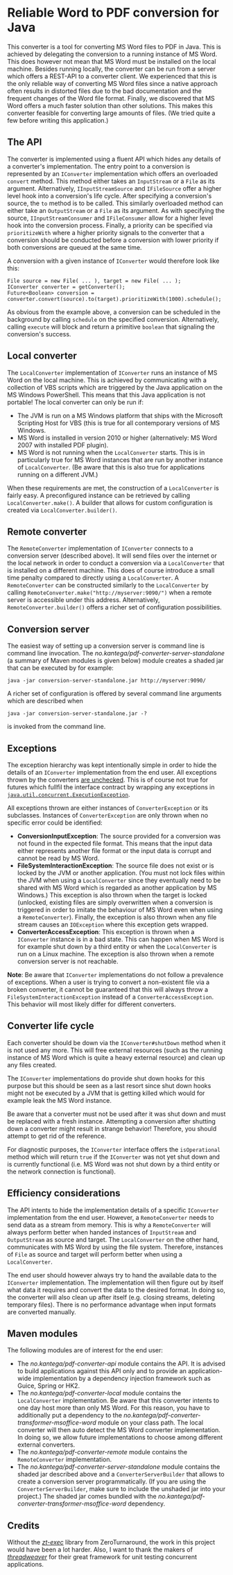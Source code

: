 Reliable Word to PDF conversion for Java
=============
This converter is a tool for converting MS Word files to PDF in Java. This is achieved by delegating the conversion
to a running instance of MS Word. This does however not mean that MS Word must be installed on the local machine.
Besides running locally, the converter can be run from a server which offers a REST-API to a converter client. We
experienced that this is the only reliable way of converting MS Word files since a native approach often results
in distorted files due to the bad documentation and the frequent changes of the Word file format. Finally, we
discovered that MS Word offers a much faster solution than other solutions. This makes this converter feasible
for converting large amounts of files. (We tried quite a few before writing this application.)

The API
---------------------
The converter is implemented using a fluent API which hides any details of a converter's implementation. The entry point
to a conversion is represented by an `IConverter` implementation which offers an overloaded `convert` method. This method
either takes an `InputStream` or a `File` as its argument. Alternatively, `IInputStreamSource` and `IFileSource` offer
a higher level hook into a conversion's life cycle. After specifying a conversion's source, the `to` method is to be called.
This similarly overloaded method can either take an `OutputStream` or a `File` as its argument. As with specifying the
source, `IInputStreamConsumer` and `IFileConsumer` allow for a higher level hook into the conversion process. Finally,
a priority can be specified via `prioritizeWith` where a higher priority signals to the converter that a conversion should
be conducted before a conversion with lower priority if both conversions are queued at the same time.

A conversion with a given instance of `IConverter` would therefore look like this:

```
File source = new File( ... ), target = new File( ... );
IConverter converter = getConverter();
Future<Boolean> conversion = converter.convert(source).to(target).prioritizeWith(1000).schedule();
```

As obvious from the example above, a conversion can be scheduled in the background by calling `schedule` on the
specified conversion. Alternatively, calling `execute` will block and return a primitive `boolean` that signaling the
conversion's success.

Local converter
---------------------
The `LocalConverter` implementation of `IConverter` runs an instance of MS Word on the local machine. This is achieved
by communicating with a collection of VBS scripts which are triggered by the Java application on the MS Windows PowerShell.
This means that this Java application is not portable! The local converter can only be run if:

-   The JVM is run on a MS Windows platform that ships with the Microsoft Scripting Host for VBS (this is true for
    all contemporary versions of MS Windows.
-   MS Word is installed in version 2010 or higher (alternatively: MS Word 2007 with installed PDF plugin).
-   MS Word is not running when the `LocalConverter` starts. This is in particularly true for MS Word instances that
    are run by another instance of `LocalConverter`. (Be aware that this is also true for applications running on a
    different JVM.)

When these requirements are met, the construction of a `LocalConverter` is fairly easy. A preconfigured instance can
be retrieved by calling `LocalConverter.make()`. A builder that allows for custom configuration is created via
`LocalConverter.builder()`.

Remote converter
---------------------
The `RemoteConverter` implementation of `IConverter` connects to a conversion server (described above). It will send files
over the internet or the local network in order to conduct a conversion via a `LocalConverter` that is installed on a different
machine. This does of course introduce a small time penalty compared to directly using a `LocalConverter`. A `RemoteConverter`
can be constructed similarly to the `LocalConverter` by calling `RemoteConverter.make("http://myserver:9090/")` when a remote
server is accessible under this address. Alternatively, `RemoteConverter.builder()` offers a richer set of configuration
possibilities.

Conversion server
---------------------
The easiest way of setting up a conversion server is command line is command line invocation. The
*no.kantega/pdf-converter-server-standalone* (a summary of Maven modules is given below) module creates a shaded
jar that can be executed by for example:

```
java -jar conversion-server-standalone.jar http://myserver:9090/
```

A richer set of configuration is offered by several command line arguments which are described when

```
java -jar conversion-server-standalone.jar -?
```

is invoked from the command line.

Exceptions
---------------------
The exception hierarchy was kept intentionally simple in order to hide the details of an `IConverter` implementation from
the end user. All exceptions thrown by the converters [are unchecked](http://www.artima.com/intv/handcuffs.html). This is
of course not true for futures which fullfil the interface contract by wrapping any exceptions in
[`java.util.concurrent.ExecutionException`](http://docs.oracle.com/javase/7/docs/api/java/util/concurrent/ExecutionException.html).

All exceptions thrown are either instances of `ConverterException` or its subclasses. Instances of `ConverterException`
are only thrown when no specific error could be identified:

-  **ConversionInputException**: The source provided for a conversion was not found in the expected file format. This
   means that the input data either represents another file format or the input data is corrupt and cannot be read by
   MS Word.
-  **FileSystemInteractionException**: The source file does not exist or is locked by the JVM or another application.
   (You must not lock files within the JVM when using a `LocalConverter` since they eventually need to be shared with
   MS Word which is regarded as another application by MS Windows.) This exception is also thrown when the target is locked
   (unlocked, existing files are simply overwritten when a conversion is triggered in order to imitate the behaviour of
   MS Word even when using a `RemoteConverter`). Finally, the exception is also thrown when any file stream causes
   an `IOException` where this exception gets wrapped.
-  **ConverterAccessException**: This exception is thrown when a `IConverter` instance is in a bad state. This can happen
   when MS Word is for example shut down by a third entity or when the `LocalConverter` is run on a Linux machine. The exception
   is also thrown when a remote conversion server is not reachable.

**Note**: Be aware that `IConverter` implementations do not follow a prevalence of exceptions. When a user is trying to convert
a non-existent file via a broken converter, it cannot be guaranteed that this will always throw a `FileSystemInteractionException`
instead of a `ConverterAccessException`. This behavior will most likely differ for different converters.

Converter life cycle
---------------------
Each converter should be down via the `IConverter#shutDown` method when it is not used any more. This will free external
resources (such as the running instance of MS Word which is quite a heavy external resource) and clean up any files created.

The `IConverter` implementations do provide shut down hooks for this purpose but this should be seen as a last resort since
shut down hooks might not be executed by a JVM that is getting killed which would for example leak the MS Word instance.

Be aware that a converter must not be used after it was shut down and must be replaced with a fresh instance. Attempting
a conversion after shutting down a converter might result in strange behavior! Therefore, you should attempt to get rid of
the reference.

For diagnostic purposes, the `IConverter` interface offers the `isOperational` method which will return `true` if the
`IConverter` was not yet shut down and is currently functional (i.e. MS Word was not shut down by a third entity or
the network connection is functional).

Efficiency considerations
---------------------
The API intents to hide the implementation details of a specific `IConverter` implementation from the end user. However,
a `RemoteConverter` needs to send data as a stream from memory. This is why a `RemoteConverter` will always perform better
when handed instances of `InputStream` and `OutputStream` as source and target. The `LocalConverter` on the other hand,
communicates with MS Word by using the file system. Therefore, instances of `File` as source and target will perform
better when using a `LocalConverter`.

The end user should however always try to hand the available data to the `IConverter` implementation. The implementation
will then figure out by itself what data it requires and convert the data to the desired format. In doing so, the
converter will also clean up after itself (e.g. closing streams, deleting temporary files). There is no performance
advantage when input formats are converted manually.

Maven modules
---------------------
The following modules are of interest for the end user:

-  The *no.kantega/pdf-converter-api* module contains the API. It is advised to build applications against this API only
   and to provide an application-wide implementation by a dependency injection framework such as Guice, Spring or HK2.
-  The *no.kantega/pdf-converter-local* module contains the `LocalConverter` implementation. Be aware that this converter
   intents to one day host more than only MS Word. For this reason, you have to additionally put a dependency to the
   *no.kantega/pdf-converter-transformer-msoffice-word* module on your class path. The local converter will then
   auto detect the MS Word converter implementation. In doing so, we allow future implementations to choose among
   different external converters.
-  The *no.kantega/pdf-converter-remote* module contains the `RemoteConverter` implementation.
-  The *no.kantega/pdf-converter-server-standalone* module contains the shaded jar described above and a `ConverterServerBuilder`
   that allows to create a conversion server programmatically. (If you are using the `ConverterServerBuilder`, make sure
   to include the unshaded jar into your project.) The shaded jar comes bundled with the
   *no.kantega/pdf-converter-transformer-msoffice-word* dependency.

Credits
---------------------
Without the [*zt-exec*](https://github.com/zeroturnaround/zt-exec) library from ZeroTurnaround, the work in this project
would have been a lot harder. Also, I want to thank the makers of [*threadweaver*](http://code.google.com/p/thread-weaver/)
for their great framework for unit testing concurrent applications.
